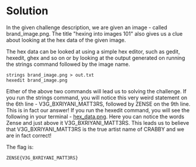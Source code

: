 # Solution

In the given challenge description, we are given an image - called brand_image.png. The title "hexing into images 101" also gives us a clue about looking at the hex data of the given image.
<br />

The hex data can be looked at using a simple hex editor, such as gedit, hexedit, ghex and so on or by looking at the output generated on running the strings command followed by the image name.
```
strings brand_image.png > out.txt
hexedit brand_image.png
```

Either of the above two commands will lead us to solving the challenge.
If you run the strings command, you will notice this very weird statement on the 6th line - V3G_BXRIYANI_MATT3RS, followed by ZENSE on the 9th line. This is in fact our answer!
If you run the hexedit command, you will see the following in your terminal - [hex_data.png](https://github.com/Nilsiloid/Zense-MiniCTF/blob/main/Forensics/Hexing%20into%20images%20101/hex_data.png). Here you can notice the words Zense and just above it V3G_BXRIYANI_MATT3RS. This leads us to believe that V3G_BXRIYANI_MATT3RS is the true artist name of CRABBY and we are in fact correct!
<br />

The flag is:

```
ZENSE{V3G_BXRIYANI_MATT3RS}
```